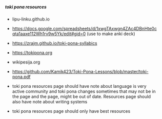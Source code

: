 ##### toki pona resources
- lipu-linku.github.io
- https://docs.google.com/spreadsheets/d/1xwgTAxwgn4ZAc4DBnHte0cqta1aaxe112Wh1rv9w5Yk/edit#gid=0 (use to make anki deck)
- https://zrajm.github.io/toki-pona-syllabics
- https://tokipona.org
- wikipesija.org
- https://github.com/Kamik423/Toki-Pona-Lessons/blob/master/toki-pona.pdf 

- toki pona resources page should have note about language is very active community and toki pona changes sometimes that may not be in the page and the page, might be out of date. Resources page should also have note about writing systems
- toki pona resources page should only have best resources
